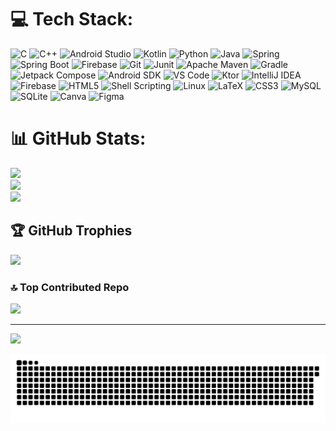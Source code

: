 
# 💻 Tech Stack:
![C](https://img.shields.io/badge/c-%2300599C.svg?style=for-the-badge&logo=c&logoColor=white) 
![C++](https://img.shields.io/badge/c++-%2300599C.svg?style=for-the-badge&logo=c%2B%2B&logoColor=white) 
![Android Studio](https://img.shields.io/badge/Android%20Studio-%233DDC84.svg?style=for-the-badge&logo=androidstudio&logoColor=white)
![Kotlin](https://img.shields.io/badge/kotlin-%237F52FF.svg?style=for-the-badge&logo=kotlin&logoColor=white) 
![Python](https://img.shields.io/badge/python-3670A0?style=for-the-badge&logo=python&logoColor=ffdd54) 
![Java](https://img.shields.io/badge/Java-ED8B00?style=for-the-badge&logo=openjdk&logoColor=white)
![Spring](https://img.shields.io/badge/Spring-6DB33F?style=for-the-badge&logo=spring&logoColor=white)
![Spring Boot](https://img.shields.io/badge/Spring%20Boot-6DB33F?style=for-the-badge&logo=spring-boot&logoColor=white)
![Firebase](https://img.shields.io/badge/firebase-%23039BE5.svg?style=for-the-badge&logo=firebase) 
![Git](https://img.shields.io/badge/git-%23F05033.svg?style=for-the-badge&logo=git&logoColor=white)
![Junit](https://img.shields.io/badge/-JUnit-%23E33332?style=for-the-badge&logo=testing-library&logoColor=white)
![Apache Maven](https://img.shields.io/badge/Apache%20Maven-C71A36?style=for-the-badge&logo=Apache%20Maven&logoColor=white)
![Gradle](https://img.shields.io/badge/Gradle-02303A.svg?style=for-the-badge&logo=Gradle&logoColor=white)
![Jetpack Compose](https://img.shields.io/badge/Jetpack%20Compose-%2300C853.svg?style=for-the-badge&logo=jetpackcompose&logoColor=white) 
![Android SDK](https://img.shields.io/badge/Android%20SDK-%233DDC84.svg?style=for-the-badge&logo=android&logoColor=white)
![VS Code](https://img.shields.io/badge/VS%20Code-007ACC?style=for-the-badge&logo=visual%20studio%20code&logoColor=white)
![Ktor](https://img.shields.io/badge/Ktor-%2300ADD8.svg?style=for-the-badge&logo=ktor&logoColor=white) 
![IntelliJ IDEA](https://img.shields.io/badge/IntelliJ%20IDEA-%23000000.svg?style=for-the-badge&logo=intellijidea&logoColor=white) 
![Firebase](https://img.shields.io/badge/firebase-a08021?style=for-the-badge&logo=firebase&logoColor=ffcd34) 
![HTML5](https://img.shields.io/badge/html5-%23E34F26.svg?style=for-the-badge&logo=html5&logoColor=white) 
![Shell Scripting](https://img.shields.io/badge/Shell%20Scripting-%23121011.svg?style=for-the-badge&logo=gnu-bash&logoColor=white) ![Linux](https://img.shields.io/badge/linux-%23FCC624.svg?style=for-the-badge&logo=linux&logoColor=black) 
![LaTeX](https://img.shields.io/badge/latex-%23008080.svg?style=for-the-badge&logo=latex&logoColor=white)
![CSS3](https://img.shields.io/badge/css3-%231572B6.svg?style=for-the-badge&logo=css3&logoColor=white) 
![MySQL](https://img.shields.io/badge/mysql-%234479A1.svg?style=for-the-badge&logo=mysql&logoColor=white)
![SQLite](https://img.shields.io/badge/sqlite-%2307405e.svg?style=for-the-badge&logo=sqlite&logoColor=white) 
![Canva](https://img.shields.io/badge/Canva-%2300C4CC.svg?style=for-the-badge&logo=Canva&logoColor=white) 
![Figma](https://img.shields.io/badge/figma-%23F24E1E.svg?style=for-the-badge&logo=figma&logoColor=white) 

# 📊 GitHub Stats:
![](https://github-readme-stats.vercel.app/api?username=Saurav1375&theme=dark&hide_border=false&include_all_commits=false&count_private=false)<br/>
![](https://github-readme-streak-stats.herokuapp.com/?user=Saurav1375&theme=dark&hide_border=false)<br/>
![](https://github-readme-stats.vercel.app/api/top-langs/?username=Saurav1375&theme=dark&hide_border=false&include_all_commits=false&count_private=false&layout=compact)

## 🏆 GitHub Trophies
![](https://github-profile-trophy.vercel.app/?username=Saurav1375&theme=radical&no-frame=false&no-bg=true&margin-w=4)

### 🔝 Top Contributed Repo
![](https://github-contributor-stats.vercel.app/api?username=Saurav1375&limit=5&theme=dark&combine_all_yearly_contributions=true)

---
[![](https://visitcount.itsvg.in/api?id=Saurav1375&icon=0&color=0)](https://visitcount.itsvg.in)

<!-- Proudly created with GPRM ( https://gprm.itsvg.in ) -->
<img src="/output/snake.svg" alt="Snake animation" />

###
